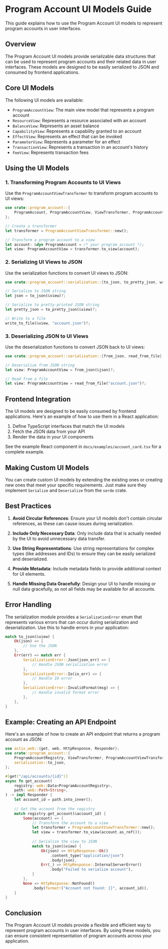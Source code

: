 <!-- Guide for program account UI -->
<!-- Original file: docs/src/program_account_ui_guide.md -->

# Program Account UI Models Guide

This guide explains how to use the Program Account UI models to represent program accounts in user interfaces.

## Overview

The Program Account UI models provide serializable data structures that can be used to represent program accounts and their related data in user interfaces. These models are designed to be easily serialized to JSON and consumed by frontend applications.

## Core UI Models

The following UI models are available:

- `ProgramAccountView`: The main view model that represents a program account
- `ResourceView`: Represents a resource associated with an account
- `BalanceView`: Represents an asset balance
- `CapabilityView`: Represents a capability granted to an account
- `EffectView`: Represents an effect that can be invoked
- `ParameterView`: Represents a parameter for an effect
- `TransactionView`: Represents a transaction in an account's history
- `FeeView`: Represents transaction fees

## Using the UI Models

### 1. Transforming Program Accounts to UI Views

Use the `ProgramAccountViewTransformer` to transform program accounts to UI views:

```rust
use crate::program_account::{
    ProgramAccount, ProgramAccountView, ViewTransformer, ProgramAccountViewTransformer
};

// Create a transformer
let transformer = ProgramAccountViewTransformer::new();

// Transform a program account to a view
let account: &dyn ProgramAccount = /* your program account */;
let view: ProgramAccountView = transformer.to_view(account);
```

### 2. Serializing UI Views to JSON

Use the serialization functions to convert UI views to JSON:

```rust
use crate::program_account::serialization::{to_json, to_pretty_json, write_to_file};

// Serialize to JSON string
let json = to_json(&view)?;

// Serialize to pretty-printed JSON string
let pretty_json = to_pretty_json(&view)?;

// Write to a file
write_to_file(&view, "account.json")?;
```

### 3. Deserializing JSON to UI Views

Use the deserialization functions to convert JSON back to UI views:

```rust
use crate::program_account::serialization::{from_json, read_from_file};

// Deserialize from JSON string
let view: ProgramAccountView = from_json(&json)?;

// Read from a file
let view: ProgramAccountView = read_from_file("account.json")?;
```

## Frontend Integration

The UI models are designed to be easily consumed by frontend applications. Here's an example of how to use them in a React application:

1. Define TypeScript interfaces that match the UI models
2. Fetch the JSON data from your API
3. Render the data in your UI components

See the example React component in `docs/examples/account_card.tsx` for a complete example.

## Making Custom UI Models

You can create custom UI models by extending the existing ones or creating new ones that meet your specific requirements. Just make sure they implement `Serialize` and `Deserialize` from the `serde` crate.

## Best Practices

1. **Avoid Circular References**: Ensure your UI models don't contain circular references, as these can cause issues during serialization.

2. **Include Only Necessary Data**: Only include data that is actually needed by the UI to avoid unnecessary data transfer.

3. **Use String Representations**: Use string representations for complex types (like addresses and IDs) to ensure they can be easily serialized and deserialized.

4. **Provide Metadata**: Include metadata fields to provide additional context for UI elements.

5. **Handle Missing Data Gracefully**: Design your UI to handle missing or null data gracefully, as not all fields may be available for all accounts.

## Error Handling

The serialization module provides a `SerializationError` enum that represents various errors that can occur during serialization and deserialization. Use this to handle errors in your application:

```rust
match to_json(&view) {
    Ok(json) => {
        // Use the JSON
    },
    Err(err) => match err {
        SerializationError::Json(json_err) => {
            // Handle JSON serialization error
        },
        SerializationError::Io(io_err) => {
            // Handle IO error
        },
        SerializationError::InvalidFormat(msg) => {
            // Handle invalid format error
        },
    },
}
```

## Example: Creating an API Endpoint

Here's an example of how to create an API endpoint that returns a program account as JSON:

```rust
use actix_web::{get, web, HttpResponse, Responder};
use crate::program_account::{
    ProgramAccountRegistry, ViewTransformer, ProgramAccountViewTransformer,
    serialization::to_json,
};

#[get("/api/accounts/{id}")]
async fn get_account(
    registry: web::Data<ProgramAccountRegistry>,
    path: web::Path<String>,
) -> impl Responder {
    let account_id = path.into_inner();
    
    // Get the account from the registry
    match registry.get_account(&account_id) {
        Some(account) => {
            // Transform the account to a view
            let transformer = ProgramAccountViewTransformer::new();
            let view = transformer.to_view(account.as_ref());
            
            // Serialize the view to JSON
            match to_json(&view) {
                Ok(json) => HttpResponse::Ok()
                    .content_type("application/json")
                    .body(json),
                Err(_) => HttpResponse::InternalServerError()
                    .body("Failed to serialize account"),
            }
        },
        None => HttpResponse::NotFound()
            .body(format!("Account not found: {}", account_id)),
    }
}
```

## Conclusion

The Program Account UI models provide a flexible and efficient way to represent program accounts in user interfaces. By using these models, you can ensure consistent representation of program accounts across your application. 